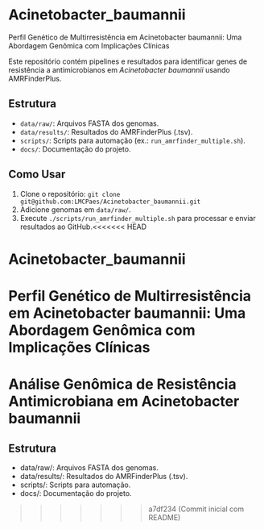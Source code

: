 # Acinetobacter_baumannii
Perfil Genético de Multirresistência em Acinetobacter baumannii: Uma Abordagem Genômica com Implicações Clínicas

Este repositório contém pipelines e resultados para identificar genes de resistência a antimicrobianos em *Acinetobacter baumannii* usando AMRFinderPlus.

## Estrutura
- `data/raw/`: Arquivos FASTA dos genomas.
- `data/results/`: Resultados do AMRFinderPlus (.tsv).
- `scripts/`: Scripts para automação (ex.: `run_amrfinder_multiple.sh`).
- `docs/`: Documentação do projeto.

## Como Usar
1. Clone o repositório: `git clone git@github.com:LMCPaes/Acinetobacter_baumannii.git`
2. Adicione genomas em `data/raw/`.
3. Execute `./scripts/run_amrfinder_multiple.sh` para processar e enviar resultados ao GitHub.<<<<<<< HEAD
# Acinetobacter_baumannii
Perfil Genético de Multirresistência em Acinetobacter baumannii: Uma Abordagem Genômica com Implicações Clínicas
=======
# Análise Genômica de Resistência Antimicrobiana em Acinetobacter baumannii
## Estrutura
- data/raw/: Arquivos FASTA dos genomas.
- data/results/: Resultados do AMRFinderPlus (.tsv).
- scripts/: Scripts para automação.
- docs/: Documentação do projeto.
>>>>>>> a7df234 (Commit inicial com README)
